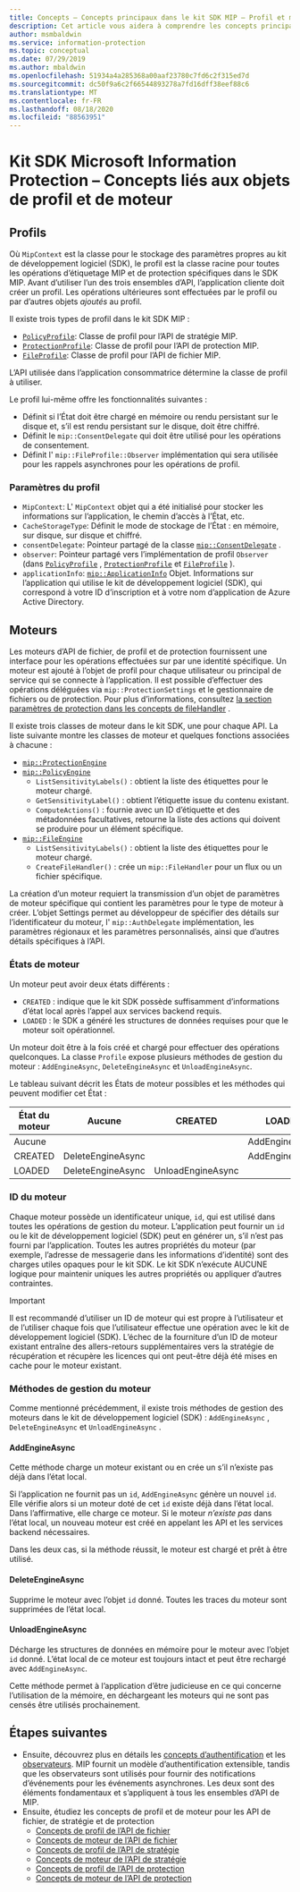 ```yaml
---
title: Concepts – Concepts principaux dans le kit SDK MIP – Profil et moteur
description: Cet article vous aidera à comprendre les concepts principaux du kit SDK, appelés profil et moteur, qui sont créés pendant l’initialisation de l’application.
author: msmbaldwin
ms.service: information-protection
ms.topic: conceptual
ms.date: 07/29/2019
ms.author: mbaldwin
ms.openlocfilehash: 51934a4a285368a00aaf23780c7fd6c2f315ed7d
ms.sourcegitcommit: dc50f9a6c2f66544893278a7fd16dff38eef88c6
ms.translationtype: MT
ms.contentlocale: fr-FR
ms.lasthandoff: 08/18/2020
ms.locfileid: "88563951"
---
```

# <a name="microsoft-information-protection-sdk---profile-and-engine-object-concepts"></a>Kit SDK Microsoft Information Protection – Concepts liés aux objets de profil et de moteur

## <a name="profiles"></a>Profils

Où `MipContext` est la classe pour le stockage des paramètres propres au kit de développement logiciel (SDK), le profil est la classe racine pour toutes les opérations d’étiquetage MIP et de protection spécifiques dans le SDK MIP. Avant d’utiliser l’un des trois ensembles d’API, l’application cliente doit créer un profil. Les opérations ultérieures sont effectuées par le profil ou par d’autres objets *ajoutés* au profil.

Il existe trois types de profil dans le kit SDK MIP :

- [`PolicyProfile`](reference/class_mip_policyprofile.md): Classe de profil pour l’API de stratégie MIP.
- [`ProtectionProfile`](reference/class_mip_protectionprofile.md): Classe de profil pour l’API de protection MIP.
- [`FileProfile`](reference/class_mip_fileprofile.md): Classe de profil pour l’API de fichier MIP.

L’API utilisée dans l’application consommatrice détermine la classe de profil à utiliser.

Le profil lui-même offre les fonctionnalités suivantes :

- Définit si l’État doit être chargé en mémoire ou rendu persistant sur le disque et, s’il est rendu persistant sur le disque, doit être chiffré.
- Définit le `mip::ConsentDelegate` qui doit être utilisé pour les opérations de consentement.
- Définit l' `mip::FileProfile::Observer` implémentation qui sera utilisée pour les rappels asynchrones pour les opérations de profil.

### <a name="profile-settings"></a>Paramètres du profil

- `MipContext`: L' `MipContext` objet qui a été initialisé pour stocker les informations sur l’application, le chemin d’accès à l’État, etc.
- `CacheStorageType`: Définit le mode de stockage de l’État : en mémoire, sur disque, sur disque et chiffré.
- `consentDelegate`: Pointeur partagé de la classe [`mip::ConsentDelegate`](reference/class_mip_consentdelegate.md) .
- `observer`: Pointeur partagé vers l’implémentation de profil `Observer` (dans [`PolicyProfile`](reference/class_mip_policyprofile_observer.md) , [`ProtectionProfile`](reference/class_mip_protectionprofile_observer.md) et [`FileProfile`](reference/class_mip_fileprofile_observer.md) ).
- `applicationInfo`: [`mip::ApplicationInfo`](reference/mip-enums-and-structs.md#structures) Objet. Informations sur l’application qui utilise le kit de développement logiciel (SDK), qui correspond à votre ID d’inscription et à votre nom d’application de Azure Active Directory.

## <a name="engines"></a>Moteurs

Les moteurs d’API de fichier, de profil et de protection fournissent une interface pour les opérations effectuées sur par une identité spécifique. Un moteur est ajouté à l’objet de profil pour chaque utilisateur ou principal de service qui se connecte à l’application. Il est possible d’effectuer des opérations déléguées via `mip::ProtectionSettings` et le gestionnaire de fichiers ou de protection. Pour plus d’informations, consultez [la section paramètres de protection dans les concepts de fileHandler](concept-handler-file-cpp.md) .

Il existe trois classes de moteur dans le kit SDK, une pour chaque API. La liste suivante montre les classes de moteur et quelques fonctions associées à chacune :

- [`mip::ProtectionEngine`](reference/class_mip_protectionengine.md)
- [`mip::PolicyEngine`](reference/class_mip_policyengine.md)
  - `ListSensitivityLabels()` : obtient la liste des étiquettes pour le moteur chargé.
  - `GetSensitivityLabel()` : obtient l’étiquette issue du contenu existant.
  - `ComputeActions()` : fournie avec un ID d’étiquette et des métadonnées facultatives, retourne la liste des actions qui doivent se produire pour un élément spécifique.
- [`mip::FileEngine`](reference/class_mip_fileengine.md)
  - `ListSensitivityLabels()` : obtient la liste des étiquettes pour le moteur chargé.
  - `CreateFileHandler()` : crée un `mip::FileHandler` pour un flux ou un fichier spécifique.

La création d’un moteur requiert la transmission d’un objet de paramètres de moteur spécifique qui contient les paramètres pour le type de moteur à créer. L’objet Settings permet au développeur de spécifier des détails sur l’identificateur du moteur, l' `mip::AuthDelegate` implémentation, les paramètres régionaux et les paramètres personnalisés, ainsi que d’autres détails spécifiques à l’API.

### <a name="engine-states"></a>États de moteur

Un moteur peut avoir deux états différents :

- `CREATED` : indique que le kit SDK possède suffisamment d’informations d’état local après l’appel aux services backend requis.
- `LOADED` : le SDK a généré les structures de données requises pour que le moteur soit opérationnel.

Un moteur doit être à la fois créé et chargé pour effectuer des opérations quelconques. La classe `Profile` expose plusieurs méthodes de gestion du moteur : `AddEngineAsync`, `DeleteEngineAsync` et `UnloadEngineAsync`.

Le tableau suivant décrit les États de moteur possibles et les méthodes qui peuvent modifier cet État :

| État du moteur | Aucune              | CREATED           | LOADED         |
|--------------|-------------------|-------------------|----------------|
| Aucune         |                   |                   | AddEngineAsync |
| CREATED      | DeleteEngineAsync |                   | AddEngineAsync |
| LOADED       | DeleteEngineAsync | UnloadEngineAsync |                |

### <a name="engine-id"></a>ID du moteur

Chaque moteur possède un identificateur unique, `id`, qui est utilisé dans toutes les opérations de gestion du moteur. L’application peut fournir un `id` ou le kit de développement logiciel (SDK) peut en générer un, s’il n’est pas fourni par l’application. Toutes les autres propriétés du moteur (par exemple, l’adresse de messagerie dans les informations d’identité) sont des charges utiles opaques pour le kit SDK. Le kit SDK n’exécute AUCUNE logique pour maintenir uniques les autres propriétés ou appliquer d’autres contraintes.

> [!IMPORTANT]
> Il est recommandé d’utiliser un ID de moteur qui est propre à l’utilisateur et de l’utiliser chaque fois que l’utilisateur effectue une opération avec le kit de développement logiciel (SDK). L’échec de la fourniture d’un ID de moteur existant entraîne des allers-retours supplémentaires vers la stratégie de récupération et récupère les licences qui ont peut-être déjà été mises en cache pour le moteur existant.

### <a name="engine-management-methods"></a>Méthodes de gestion du moteur

Comme mentionné précédemment, il existe trois méthodes de gestion des moteurs dans le kit de développement logiciel (SDK) : `AddEngineAsync` , `DeleteEngineAsync` et `UnloadEngineAsync` .

#### <a name="addengineasync"></a>AddEngineAsync

Cette méthode charge un moteur existant ou en crée un s’il n’existe pas déjà dans l’état local.

Si l’application ne fournit pas un `id`, `AddEngineAsync` génère un nouvel `id`. Elle vérifie alors si un moteur doté de cet `id` existe déjà dans l’état local. Dans l’affirmative, elle charge ce moteur. Si le moteur *n’existe pas* dans l’état local, un nouveau moteur est créé en appelant les API et les services backend nécessaires.

Dans les deux cas, si la méthode réussit, le moteur est chargé et prêt à être utilisé.

#### <a name="deleteengineasync"></a>DeleteEngineAsync

Supprime le moteur avec l’objet `id` donné. Toutes les traces du moteur sont supprimées de l’état local.

#### <a name="unloadengineasync"></a>UnloadEngineAsync

Décharge les structures de données en mémoire pour le moteur avec l’objet `id` donné. L’état local de ce moteur est toujours intact et peut être rechargé avec `AddEngineAsync`.

Cette méthode permet à l’application d’être judicieuse en ce qui concerne l’utilisation de la mémoire, en déchargeant les moteurs qui ne sont pas censés être utilisés prochainement.

## <a name="next-steps"></a>Étapes suivantes

- Ensuite, découvrez plus en détails les [concepts d’authentification](concept-authentication-cpp.md) et les [observateurs](concept-async-observers.md). MIP fournit un modèle d’authentification extensible, tandis que les observateurs sont utilisés pour fournir des notifications d’événements pour les événements asynchrones. Les deux sont des éléments fondamentaux et s’appliquent à tous les ensembles d’API de MIP.
- Ensuite, étudiez les concepts de profil et de moteur pour les API de fichier, de stratégie et de protection
  - [Concepts de profil de l’API de fichier](concept-profile-engine-file-profile-cpp.md)
  - [Concepts de moteur de l’API de fichier](concept-profile-engine-file-engine-cpp.md)
  - [Concepts de profil de l’API de stratégie](concept-profile-engine-file-profile-cpp.md)
  - [Concepts de moteur de l’API de stratégie](concept-profile-engine-file-engine-cpp.md)
  - [Concepts de profil de l’API de protection](concept-profile-engine-file-profile-cpp.md)
  - [Concepts de moteur de l’API de protection](concept-profile-engine-file-engine-cpp.md)  
